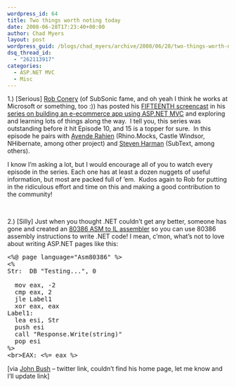 ```yaml
---
wordpress_id: 64
title: Two things worth noting today
date: 2008-06-28T17:23:40+00:00
author: Chad Myers
layout: post
wordpress_guid: /blogs/chad_myers/archive/2008/06/28/two-things-worth-noting-today.aspx
dsq_thread_id:
  - "262113917"
categories:
  - ASP.NET MVC
  - Misc
---
```

1.) [Serious] [Rob Conery](http://blog.wekeroad.com/) (of SubSonic fame, and oh yeah I think he works at Microsoft or something, too :)) has posted his [FIFTEENTH screencast](http://blog.wekeroad.com/mvc-storefront/mvcstore-part-15/) in his [series on building an e-ecommerce app using ASP.NET MVC](http://blog.wekeroad.com/mvc-storefront/) and exploring and learning lots of things along the way.&nbsp; I tell you, this series was outstanding before it hit Episode 10, and 15 is a topper for sure.&nbsp; In this episode he pairs with [Ayende Rahien](http://www.ayende.com/Blog/) (Rhino.Mocks, Castle Windsor, NHibernate, among other project) and [Steven Harman](http://stevenharman.net/) (SubText, among others).&nbsp; 

I know I&#8217;m asking a lot, but I would encourage all of you to watch every episode in the series. Each one has at least a dozen nuggets of useful information, but most are packed full of &#8217;em.&nbsp; Kudos again to Rob for putting in the ridiculous effort and time on this and making a good contribution to the community!

&nbsp;

2.) [Silly] Just when you thought .NET couldn&#8217;t get any better, someone has gone and created an [80386 ASM to IL assembler](http://www.viksoe.dk/code/asmil.htm) so you can use 80386 assembly instructions to write .NET code! I mean, c&#8217;mon, what&#8217;s not to love about writing ASP.NET pages like this:

<pre><span class="asp">&lt;%@ page language="Asm80386" %&gt;</span>
<span class="asp">&lt;%</span>
Str:  DB <span class="str">"Testing..."</span>, 0

  mov eax, -2
  cmp eax, 2
  jle Label1
  xor eax, eax
Label1:
  lea esi, Str
  push esi
  call <span class="str">"Response.Write(string)"</span>
  pop esi
<span class="asp">%&gt;</span>
<span class="kwrd">&lt;</span><span class="html">br</span><span class="kwrd">&gt;</span>EAX: <span class="asp">&lt;%</span>= eax <span class="asp">%&gt;</span></pre>

[via [John Bush](http://twitter.com/johnnyb) &#8211; twitter link, couldn&#8217;t find his home page, let me know and I&#8217;ll update link]
